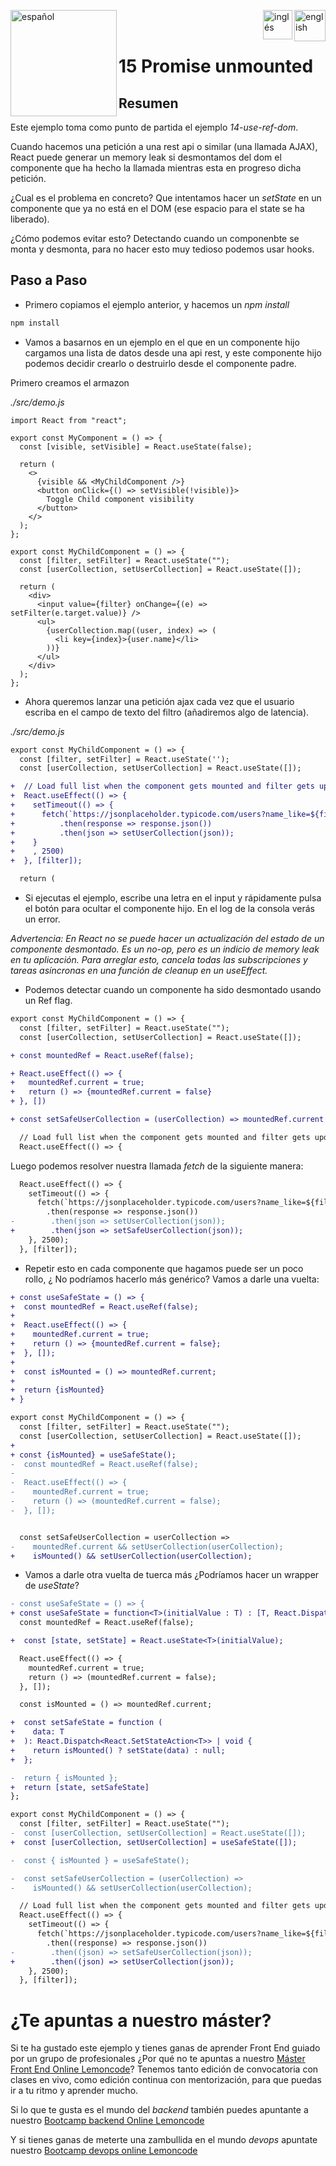 
[<img align="left" src="https://images.squarespace-cdn.com/content/v1/56cdb491a3360cdd18de5e16/1536155167931-3JJ7O74IM4QP88L0RQS9/3_200.png" alt="español" width="170"/>](https://lemoncode.net/) 


[<img align="right" src="https://upload.wikimedia.org/wikipedia/commons/thumb/7/7c/Spain_flag_icon.svg/1200px-Spain_flag_icon.svg.png" alt="english" width="50"/>](https://github.com/Lemoncode/react-hooks-by-example/blob/master/15-promise-unmounted/Readme_es.md)
[<img align="right" src="https://assets.stickpng.com/images/580b585b2edbce24c47b2836.png" alt="inglés" width="47"/>](https://github.com/Lemoncode/react-hooks-by-example/blob/master/15-promise-unmounted/Readme.md)
  
<br>
<br>


# 15 Promise unmounted

## Resumen

Este ejemplo toma como punto de partida el ejemplo _14-use-ref-dom_.

Cuando hacemos una petición a una rest api o similar (una llamada AJAX),
React puede generar un memory leak si desmontamos del dom el componente que ha
hecho la llamada mientras esta en progreso dicha petición.

¿Cual es el problema en concreto? Que intentamos hacer un _setState_ en un
componente que ya no está en el DOM (ese espacio para el state se ha liberado).

¿Cómo podemos evitar esto? Detectando cuando un componenbte se monta y desmonta,
para no hacer esto muy tedioso podemos usar hooks.

## Paso a Paso

- Primero copiamos el ejemplo anterior, y hacemos un _npm install_

```bash
npm install
```

- Vamos a basarnos en un ejemplo en el que en un componente hijo cargamos
  una lista de datos desde una api rest, y este componente hijo podemos
  decidir crearlo o destruirlo desde el componente padre.

Primero creamos el armazon

_./src/demo.js_

```tsx
import React from "react";

export const MyComponent = () => {
  const [visible, setVisible] = React.useState(false);

  return (
    <>
      {visible && <MyChildComponent />}
      <button onClick={() => setVisible(!visible)}>
        Toggle Child component visibility
      </button>
    </>
  );
};

export const MyChildComponent = () => {
  const [filter, setFilter] = React.useState("");
  const [userCollection, setUserCollection] = React.useState([]);

  return (
    <div>
      <input value={filter} onChange={(e) => setFilter(e.target.value)} />
      <ul>
        {userCollection.map((user, index) => (
          <li key={index}>{user.name}</li>
        ))}
      </ul>
    </div>
  );
};
```

- Ahora queremos lanzar una petición ajax cada vez que el usuario escriba en el campo de texto del filtro (añadiremos algo de latencia).

_./src/demo.js_

```diff
export const MyChildComponent = () => {
  const [filter, setFilter] = React.useState('');
  const [userCollection, setUserCollection] = React.useState([]);

+  // Load full list when the component gets mounted and filter gets updated
+  React.useEffect(() => {
+    setTimeout(() => {
+      fetch(`https://jsonplaceholder.typicode.com/users?name_like=${filter}`)
+          .then(response => response.json())
+          .then(json => setUserCollection(json));
+    }
+    , 2500)
+  }, [filter]);

  return (
```

- Si ejecutas el ejemplo, escribe una letra en el input y rápidamente pulsa el botón para ocultar el componente hijo. En el log de la consola verás un error.

_Advertencia: En React no se puede hacer un actualización del estado de un componente desmontado. Es un no-op, pero es un indicio de memory leak en tu aplicación. Para arreglar esto, cancela todas las subscripciones y tareas asíncronas en una función de cleanup en un useEffect._

- Podemos detectar cuando un componente ha sido desmontado usando un Ref flag.

```diff
export const MyChildComponent = () => {
  const [filter, setFilter] = React.useState("");
  const [userCollection, setUserCollection] = React.useState([]);

+ const mountedRef = React.useRef(false);

+ React.useEffect(() => {
+   mountedRef.current = true;
+   return () => {mountedRef.current = false}
+ }, [])

+ const setSafeUserCollection = (userCollection) => mountedRef.current && setUserCollection(userCollection);

  // Load full list when the component gets mounted and filter gets updated
  React.useEffect(() => {
```

Luego podemos resolver nuestra llamada _fetch_ de la siguiente manera:

```diff
  React.useEffect(() => {
    setTimeout(() => {
      fetch(`https://jsonplaceholder.typicode.com/users?name_like=${filter}`)
        .then(response => response.json())
-        .then(json => setUserCollection(json));
+        .then(json => setSafeUserCollection(json));
    }, 2500);
  }, [filter]);
```

- Repetir esto en cada componente que hagamos puede ser un poco rollo, ¿ No podríamos hacerlo más genérico?
  Vamos a darle una vuelta:

```diff
+ const useSafeState = () => {
+  const mountedRef = React.useRef(false);
+
+  React.useEffect(() => {
+    mountedRef.current = true;
+    return () => {mountedRef.current = false};
+  }, []);
+
+  const isMounted = () => mountedRef.current;
+
+  return {isMounted}
+ }

export const MyChildComponent = () => {
  const [filter, setFilter] = React.useState("");
  const [userCollection, setUserCollection] = React.useState([]);
+
+ const {isMounted} = useSafeState();
-  const mountedRef = React.useRef(false);
-
-  React.useEffect(() => {
-    mountedRef.current = true;
-    return () => (mountedRef.current = false);
-  }, []);


  const setSafeUserCollection = userCollection =>
-    mountedRef.current && setUserCollection(userCollection);
+    isMounted() && setUserCollection(userCollection);

```

- Vamos a darle otra vuelta de tuerca más ¿Podríamos hacer un wrapper
  de _useState_?

```diff
- const useSafeState = () => {
+ const useSafeState = function<T>(initialValue : T) : [T, React.Dispatch<React.SetStateAction<T>>] {
  const mountedRef = React.useRef(false);

+  const [state, setState] = React.useState<T>(initialValue);

  React.useEffect(() => {
    mountedRef.current = true;
    return () => (mountedRef.current = false);
  }, []);

  const isMounted = () => mountedRef.current;

+  const setSafeState = function (
+    data: T
+  ): React.Dispatch<React.SetStateAction<T>> | void {
+    return isMounted() ? setState(data) : null;
+  };

-  return { isMounted };
+  return [state, setSafeState]
};

export const MyChildComponent = () => {
  const [filter, setFilter] = React.useState("");
-  const [userCollection, setUserCollection] = React.useState([]);
+  const [userCollection, setUserCollection] = useSafeState([]);

-  const { isMounted } = useSafeState();

-  const setSafeUserCollection = (userCollection) =>
-    isMounted() && setUserCollection(userCollection);

  // Load full list when the component gets mounted and filter gets updated
  React.useEffect(() => {
    setTimeout(() => {
      fetch(`https://jsonplaceholder.typicode.com/users?name_like=${filter}`)
        .then((response) => response.json())
-        .then((json) => setSafeUserCollection(json));
+        .then((json) => setUserCollection(json));
    }, 2500);
  }, [filter]);
```

# ¿Te apuntas a nuestro máster?

Si te ha gustado este ejemplo y tienes ganas de aprender Front End
guiado por un grupo de profesionales ¿Por qué no te apuntas a
nuestro [Máster Front End Online Lemoncode](https://lemoncode.net/master-frontend#inicio-banner)? Tenemos tanto edición de convocatoria
con clases en vivo, como edición continua con mentorización, para
que puedas ir a tu ritmo y aprender mucho.

Si lo que te gusta es el mundo del _backend_ también puedes apuntante a nuestro [Bootcamp backend Online Lemoncode](https://lemoncode.net/bootcamp-backend#bootcamp-backend/inicio)

Y si tienes ganas de meterte una zambullida en el mundo _devops_
apuntate nuestro [Bootcamp devops online Lemoncode](https://lemoncode.net/bootcamp-devops#bootcamp-devops/inicio)
